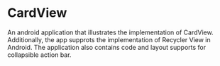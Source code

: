 # CardView
An android application that illustrates the implementation of CardView. 
Additionally, the app supprots the implementation of Recycler View in Android.
The application also contains code and layout supports for collapsible action bar.
